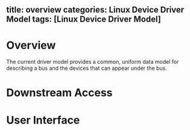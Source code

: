 title: overview
categories: Linux Device Driver Model
tags: [Linux Device Driver Model]
---
# Overview
The current driver model provides a common, uniform data model for describing
a bus and the devices that can appear under the bus.

# Downstream Access
# User Interface

